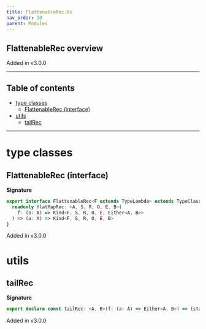 ```yaml
---
title: FlattenableRec.ts
nav_order: 30
parent: Modules
---
```


## FlattenableRec overview

Added in v3.0.0

---

<h2 class="text-delta">Table of contents</h2>

- [type classes](#type-classes)
  - [FlattenableRec (interface)](#flattenablerec-interface)
- [utils](#utils)
  - [tailRec](#tailrec)

---

# type classes

## FlattenableRec (interface)

**Signature**

```ts
export interface FlattenableRec<F extends TypeLambda> extends TypeClass<F> {
  readonly flatMapRec: <A, S, R, O, E, B>(
    f: (a: A) => Kind<F, S, R, O, E, Either<A, B>>
  ) => (a: A) => Kind<F, S, R, O, E, B>
}
```

Added in v3.0.0

# utils

## tailRec

**Signature**

```ts
export declare const tailRec: <A, B>(f: (a: A) => Either<A, B>) => (startWith: A) => B
```

Added in v3.0.0
